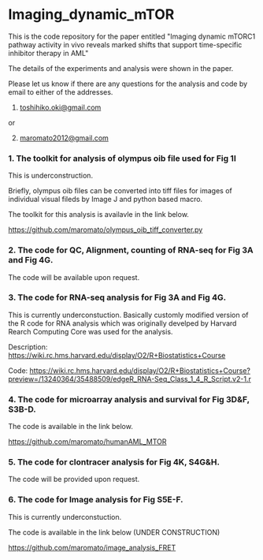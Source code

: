 # Imaging_dynamic_mTOR
This is the code repository for the paper entitled "Imaging dynamic mTORC1 pathway activity in vivo reveals marked shifts that support time-specific inhibitor therapy in AML" 

The details of the experiments and analysis were shown in the paper.

Please let us know if there are any questions for the analysis and code by email to either of the addresses.

1. toshihiko.oki@gmail.com

or 

2. maromato2012@gmail.com

### 1. The toolkit for analysis of olympus oib file used for Fig 1I

This is underconstruction.

Briefly, olympus oib files can be converted into tiff files for images of individual visual fileds by Image J and python based macro.

The toolkit for this analysis is availavle in the link below.

https://github.com/maromato/olympus_oib_tiff_converter.py

### 2. The code for QC, Alignment, counting of RNA-seq for Fig 3A and Fig 4G.

The code will be available upon request. 

### 3. The code for RNA-seq analysis for Fig 3A and Fig 4G.

This is currently underconstuction. 
Basically customly modified version of the R code for RNA analysis which was originally develped by Harvard Rearch Computing Core was used for the analysis.

Description:
https://wiki.rc.hms.harvard.edu/display/O2/R+Biostatistics+Course

Code:
https://wiki.rc.hms.harvard.edu/display/O2/R+Biostatistics+Course?preview=/13240364/35488509/edgeR_RNA-Seq_Class_1_4_R_Script.v2-1.r


### 4. The code for microarray analysis and survival for Fig 3D&F, S3B-D.

The code is available in the link below.

https://github.com/maromato/humanAML_MTOR

### 5. The code for clontracer analysis for Fig 4K, S4G&H.

The code will be provided upon request.

### 6. The code for Image analysis for Fig S5E-F.
This is currently underconstuction.

The code is available in the link below (UNDER CONSTRUCTION)

https://github.com/maromato/image_analysis_FRET
